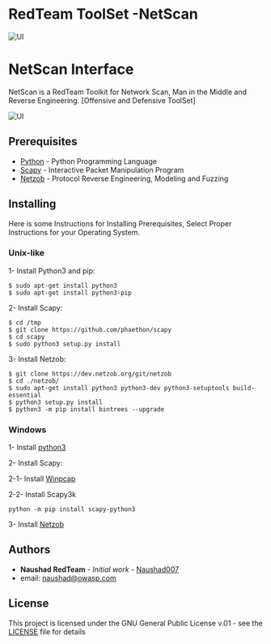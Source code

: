 # RedTeam ToolSet -NetScan

![UI](https://www.naushad.co.uk/wp-content/uploads/2017/07/CyberScreen-1.gif)

# NetScan Interface
NetScan is a RedTeam Toolkit for Network Scan, Man in the Middle and Reverse Engineering. [Offensive and Defensive ToolSet]

![UI](https://www.naushad.co.uk/img/public/github/RedTeamNetScan.jpg)


## Prerequisites

* [Python](https://www.python.org) - Python Programming Language
* [Scapy](http://www.secdev.org/projects/scapy) - Interactive Packet Manipulation Program
* [Netzob](https://github.com/netzob/netzob) - Protocol Reverse Engineering, Modeling and Fuzzing

## Installing

Here is some Instructions for Installing Prerequisites,
Select Proper Instructions for your Operating System.

### Unix-like

1- Install Python3 and pip:

```
$ sudo apt-get install python3
$ sudo apt-get install python3-pip
```

2- Install Scapy:
```
$ cd /tmp
$ git clone https://github.com/phaethon/scapy
$ cd scapy
$ sudo python3 setup.py install
```

3- Install Netzob:
```
$ git clone https://dev.netzob.org/git/netzob
$ cd ./netzob/
$ sudo apt-get install python3 python3-dev python3-setuptools build-essential
$ python3 setup.py install
$ python3 -m pip install bintrees --upgrade
```


### Windows

1- Install [python3](https://www.python.org)

2- Install Scapy:

2-1- Install [Winpcap](https://www.winpcap.org/install/bin/WinPcap_4_1_3.exe)

2-2- Install Scapy3k
```
python -m pip install scapy-python3
```

3- Install [Netzob](https://dev.netzob.org/projects/netzob/wiki/Installation_documentation_on_Windows)


## Authors

* **Naushad RedTeam** - *Initial work* - [Naushad007](https://github.com/Naushad007)
* email: naushad@owasp.com

## License

This project is licensed under the GNU General Public License v.01 - see the [LICENSE](LICENSE) file for details
